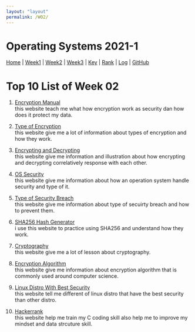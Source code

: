 ```yaml
---
layout: "layout"
permalink: /W02/
---
```


# Operating Systems 2021-1

[Home](README.md) |
[Week1](w01.md) |
[Week2](w02.md) |
[Week3](w03.md) |
[Key](TXT/mypubkey.txt) |
[Rank](TXT/myrank.txt) |
[Log](TXT/mylog.txt) |
[GitHub](https://github.com/nofamex/os211)

# Top 10 List of Week 02

1. [Encryption Manual](https://us.norton.com/internetsecurity-privacy-what-is-encryption.html)<br>
   this website teach me what how encryption work as
   security dan how does it protect my data.

2. [Type of Encryption](https://www.cloudflare.com/learning/ssl/what-is-encryption/)<br>
   this website give me a lot of information about
   types of encryption and how they work.

3. [Encrypting and Decrypting](https://www.guru99.com/difference-encryption-decryption.html)<br>
   this website give me information and illustration about
   how encrypting and decrypting correlatively response with each other.

4. [OS Security](https://www.tutorialspoint.com/operating_system/os_security.htm)<br>
   this website give me information about how an
   operation system handle security and type of it.

5. [Type of Security Breach](https://www.solarwindsmsp.com/blog/types-of-security-breaches-and-how-to-prevent-them)<br>
   this website give me information about type of secuirty breach
   and how to prevent them.

6. [SHA256 Hash Generator](https://passwordsgenerator.net/sha256-hash-generator/)<br>
   i use this website to practice using SHA256 and understand how they work.

7. [Cryptography](https://www.khanacademy.org/computing/computer-science/cryptography/)<br>
   this website give me a lot of lesson about cryptography.

8. [Encryption Algorithm](https://www.toptenreviews.com/encryption-algorithms)<br>
   this website give me information about encryption algorithm
   that is commonly used around computer science.

9. [Linux Distro With Best Security](https://techlog360.com/secure-linux-distributions-privacy-protection/)<br>
   this website tell me different of linux distro
   that have the best security than other distro.

10. [Hackerrank](https://www.hackerrank.com/)<br>
    this website help me train my C coding skill also help me to improve my
    mindset and data strcuture skill.

